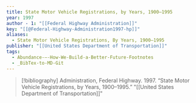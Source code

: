```yaml
---
title: State Motor Vehicle Registrations, by Years, 1900–1995
year: 1997
author - 1: "[[Federal Highway Administration]]"
key: "[[@Federal-Highway-Administration1997-hp]]"
aliases:
  - State Motor Vehicle Registrations, By Years, 1900–1995
publisher: "[[United States Department of Transportation]]"
tags:
  - Abundance-–-How-We-Build-a-Better-Future-Footnotes
  - _BibTex-to-MD-Git
---
```


> [!bibliography]
> Administration, Federal Highway. 1997. “State Motor Vehicle Registrations, by Years, 1900–1995.” "[[United States Department of Transportation]]"